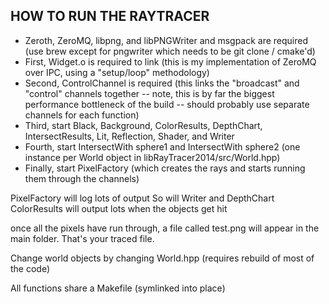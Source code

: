 ## HOW TO RUN THE RAYTRACER
* Zeroth, ZeroMQ, libpng, and libPNGWriter and msgpack are required (use brew except for pngwriter which needs to be git clone / cmake'd)
* First, Widget.o is required to link (this is my implementation of ZeroMQ over IPC, using a "setup/loop" methodology)
* Second, ControlChannel is required (this links the "broadcast" and "control" channels together -- note, this is by far the biggest performance bottleneck of the build -- should probably use separate channels for each function)
* Third, start Black, Background, ColorResults, DepthChart, IntersectResults, Lit, Reflection, Shader, and Writer
* Fourth, start IntersectWith sphere1 and IntersectWith sphere2 (one instance per World object in libRayTracer2014/src/World.hpp)
* Finally, start PixelFactory (which creates the rays and starts running them through the channels)

PixelFactory will log lots of output
So will Writer and DepthChart
ColorResults will output lots when the objects get hit

once all the pixels have run through, a file called test.png will appear in the main folder. That's your traced file.

Change world objects by changing World.hpp (requires rebuild of most of the code)

All functions share a Makefile (symlinked into place)
